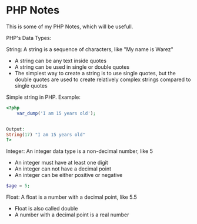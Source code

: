 # PHP Notes

This is some of my PHP Notes, which will be usefull.

PHP's Data Types:

String: A string is a sequence of characters, like "My name is Warez"
   * A string can be any text inside quotes
   * A string can be used in single or double quotes
   * The simplest way to create a string is to use single quotes,
   but the double quotes are used to create relatively complex strings compared to single quotes


Simple string in PHP. Example:
```php
<?php
    var_dump('I am 15 years old');


Output:
String(17) "I am 15 years old"
?>
```



Integer: An integer data type is a non-decimal number, like 5
   * An integer must have at least one digit
   * An integer can not have a decimal point
   * An integer can be either positive or negative

```php
$age = 5;
```


Float: A float is a number with a decimal point, like 5.5
   * Float is also called double
   * A number with a decimal point is a real number
